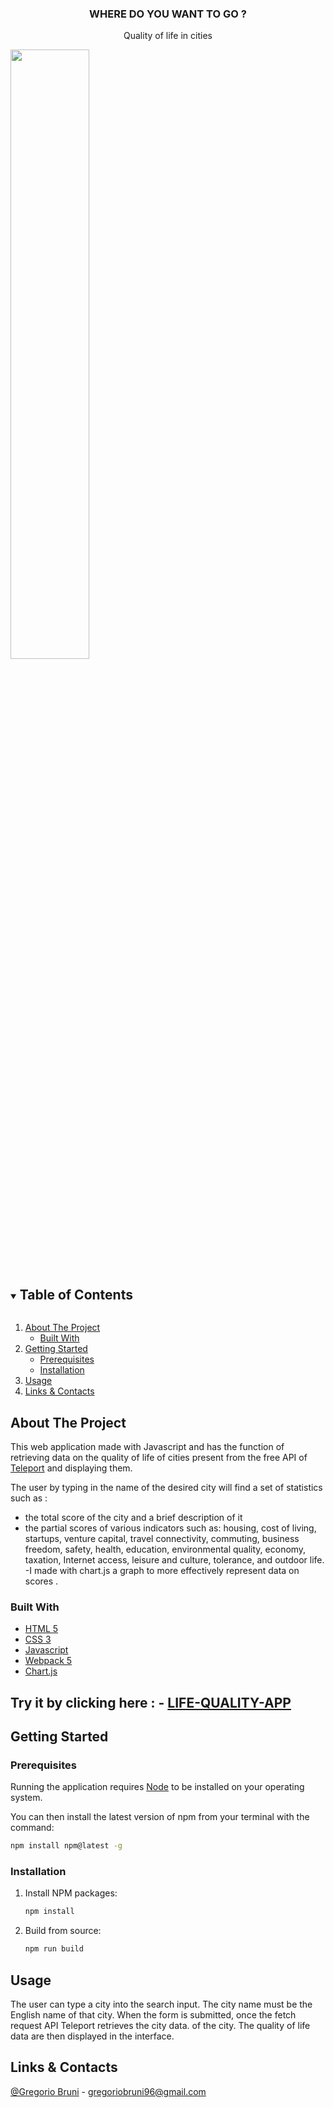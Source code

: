 <p align="center">

  <h3 align="center">WHERE DO YOU WANT TO GO ?</h3>

  <p align="center">
  Quality of life in cities
  </p>
</p>


<img src="![Screenshot (45)](https://github.com/TY-gregory/js-advance-project--2.0/assets/102044033/f5f3e4ea-66b0-4070-b96f-522fb9cc9031)" width="50%" height="50%">

<details open="open">
  <summary><h2 style="display: inline-block">Table of Contents</h2></summary>
  <ol>
    <li>
      <a href="#about-the-project">About The Project</a>
      <ul>
        <li><a href="#built-with">Built With</a></li>
      </ul>
    </li>
    <li>
      <a href="#getting-started">Getting Started</a>
      <ul>
        <li><a href="#prerequisites">Prerequisites</a></li>
        <li><a href="#installation">Installation</a></li>
      </ul>
    </li>
    <li><a href="#usage">Usage</a></li>
    <li><a href="#links-contacts">Links & Contacts</a></li>
  </ol>
</details>

## About The Project

This web application made with Javascript and has the function of retrieving data on the quality of life of cities present from the free API of [Teleport](https://developers.teleport.org/api/getting_started/) and displaying them.

The user by typing in the name of the desired city will find a set of statistics such as :

- the total score of the city and a brief description of it
- the partial scores of various indicators such as: housing, cost of living, startups, venture capital, travel connectivity, commuting, business freedom, safety, health, education, environmental quality, economy, taxation, Internet access, leisure and culture, tolerance, and outdoor life.
-I made with chart.js a graph to more effectively represent data on scores .
### Built With

- [HTML 5](https://developer.mozilla.org/en-US/docs/Glossary/HTML)
- [CSS 3](https://developer.mozilla.org/en-US/docs/Web/CSS)
- [Javascript](https://developer.mozilla.org/en-US/docs/Web/JavaScript?retiredLocale=it)
- [Webpack 5](https://webpack.js.org/blog/2020-10-10-webpack-5-release/)
- [Chart.js]( https://www.chartjs.org/docs/latest/)

## Try it by clicking here :  - [LIFE-QUALITY-APP](https://city-life-quality-app.netlify.app//)

## Getting Started

### Prerequisites

Running the application requires [Node](https://nodejs.org/en/) to be installed on your operating system.

You can then install the latest version of npm from your terminal with the command:

```sh
npm install npm@latest -g
```

### Installation

1. Install NPM packages:

   ```sh
   npm install
   ```

2. Build from source:

   ```sh
   npm run build
   ```

## Usage

The user can type a city into the search input. The city name must be the English name of that city. When the form is submitted, once the fetch request API Teleport retrieves the city data.
of the city. The quality of life data are then displayed in the interface.

## Links & Contacts

[@Gregorio Bruni](/) - gregoriobruni96@gmail.com
